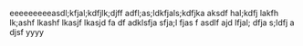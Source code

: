 eeeeeeeeeasdl;kfjal;kdfjlk;djff
adfl;as;ldkfjals;kdfjka aksdf hal;kdfj lakfh lk;ashf lkashf lkasjf lkasjd fa
df adklsfja sfja;l fjas
f asdlf
 ajd
 lfjal;
 dfja
 s;ldfj a
 djsf
yyyy
